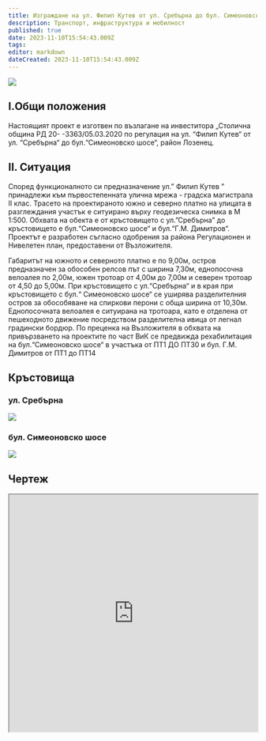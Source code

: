 ```yaml
---
title: Изграждане на ул. Филип Кутев от ул. Сребърна до бул. Симеоновско шосе
description: Транспорт, инфраструктура и мобилност
published: true
date: 2023-11-10T15:54:43.009Z
tags: 
editor: markdown
dateCreated: 2023-11-10T15:54:43.009Z
---
```


<img src="https://drive.google.com/uc?id=1yQ5E9SwEyL1AFEd197KjO840URF9g18Z">

## I.Общи положения
Настоящият проект е изготвен по възлагане на инвеститора „Столична oбщина РД 20-	-3363/05.03.2020 по регулация на ул. “Филип Кутев“ от ул. “Сребърна“ до бул.“Симеоновско шосе“, район Лозенец.


## II. Ситуация
Според функционалното си предназначение ул.” Филип Кутев ” принадлежи към първостепенната улична мрежа - градска магистрала II клас.
Трасето на проектираното южно и северно платно на улицата в разглеждания участък е ситуирано върху геодезическа снимка в М 1:500.
Обхвата на обекта е от кръстовището с ул.”Сребърна” до кръстовището е бул.“Симеоновско шосе“ и бул.“Г.М. Димитров“. Проектът е разработен съгласно одобрения за района Регулационен и Нивелетен план, предоставени от Възложителя.

Габаритът на южното и северното платно е по 9,00м, остров предназначен за обособен релсов път с ширина 7,30м, еднопосочна велоалея по 2,00м, южен тротоар от 4,00м до 7,00м и северен тротоар от 4,50 до 5,00м. При кръстовището с ул.“Сребърна“ и в края при кръстовището с бул.“ Симеоновско шосе“ се уширява разделителния остров за обособяване на спиркови перони с обща ширина от 10,30м. Еднопосочната велоалея е ситуирана на тротоара, като е отделена от пешеходното движение посредством разделителна ивица от легнал градински бордюр.
По преценка на Възложителя в обхвата на привързването на проектите по част ВиК се предвижда рехабилитация на бул.“Симеоновско шосе“ в участъка от ПТ1 ДО ПТ30 и бул. Г.М. Димитров от ПТ1 до ПТ14


## Кръстовища

### ул. Сребърна
<img src="https://drive.google.com/uc?id=1bnNKOYc9QsATxZxwuJp6VWmtrebM29KO">

### бул. Симеоновско шосе
<img src="https://drive.google.com/uc?id=1CF6-A0srnoPk9YSPNeTYRBAXuolPy-LC">



## Чертеж
<iframe src="https://drive.google.com/file/d/1xY_3kI6WFaiq_ix0GGwKNss2cv3ReX7s/preview" width="100%" height="480"></iframe>
